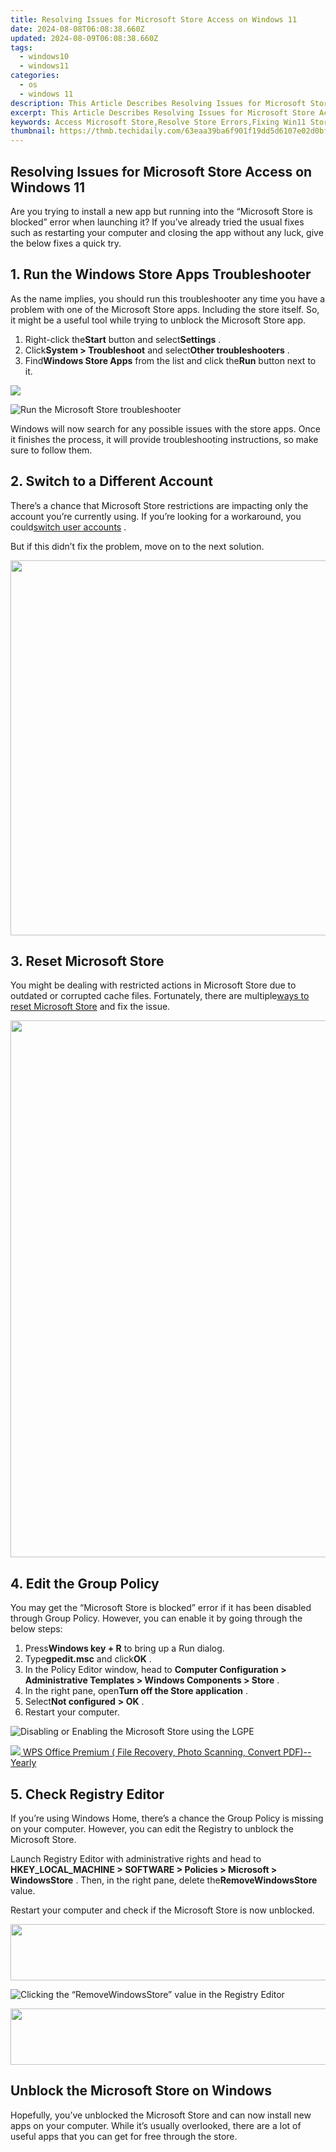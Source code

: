 ```yaml
---
title: Resolving Issues for Microsoft Store Access on Windows 11
date: 2024-08-08T06:08:38.660Z
updated: 2024-08-09T06:08:38.660Z
tags:
  - windows10
  - windows11
categories:
  - os
  - windows 11
description: This Article Describes Resolving Issues for Microsoft Store Access on Windows 11
excerpt: This Article Describes Resolving Issues for Microsoft Store Access on Windows 11
keywords: Access Microsoft Store,Resolve Store Errors,Fixing Win11 Store App,Microsoft Store Credentials,Troubleshoot WinStore,Update Store for Windows,Enhance Win11 Store Access
thumbnail: https://thmb.techidaily.com/63eaa39ba6f901f19dd5d6107e02d0bfc04195c0f440f8e4bb186694932a1b6e.jpg
---
```


## Resolving Issues for Microsoft Store Access on Windows 11

 Are you trying to install a new app but running into the “Microsoft Store is blocked” error when launching it? If you’ve already tried the usual fixes such as restarting your computer and closing the app without any luck, give the below fixes a quick try.

## 1\. Run the Windows Store Apps Troubleshooter

 As the name implies, you should run this troubleshooter any time you have a problem with one of the Microsoft Store apps. Including the store itself. So, it might be a useful tool while trying to unblock the Microsoft Store app.

1. Right-click the**Start** button and select**Settings** .
2. Click**System > Troubleshoot** and select**Other troubleshooters** .
3. Find**Windows Store Apps** from the list and click the**Run** button next to it.

<!-- affiliate ads begin -->
<a href="https://shop.mondly.com/affiliate.php?ACCOUNT=ATISTUDI&AFFILIATE=108875&PATH=https%3A%2F%2Fwww.mondly.com%3FAFFILIATE%3D108875%26RESOURCE%3D%2BGeneral%2B970x90%2B"><img src="https://secure.avangate.com/images/merchant/69c418c33ec2e1a4267fa9bb77fa1428/general-970x90.gif" border="0"></a>
<!-- affiliate ads end -->
![Run the Microsoft Store troubleshooter](https://static1.makeuseofimages.com/wordpress/wp-content/uploads/2023/04/store-troubleshooter-1-1.jpg)

 Windows will now search for any possible issues with the store apps. Once it finishes the process, it will provide troubleshooting instructions, so make sure to follow them.

## 2\. Switch to a Different Account

 There’s a chance that Microsoft Store restrictions are impacting only the account you’re currently using. If you’re looking for a workaround, you could[switch user accounts](https://www.makeuseof.com/windows-11-switch-user-accounts/) .

 But if this didn’t fix the problem, move on to the next solution.

<!-- affiliate ads begin -->
<a href="https://unicoeye.pxf.io/c/5597632/2084399/18498" target="_top" id="2084399"><img src="//a.impactradius-go.com/display-ad/18498-2084399" border="0" alt="" width="1125" height="600"/></a><img height="0" width="0" src="https://imp.pxf.io/i/5597632/2084399/18498" style="position:absolute;visibility:hidden;" border="0" />
<!-- affiliate ads end -->
## 3\. Reset Microsoft Store

 You might be dealing with restricted actions in Microsoft Store due to outdated or corrupted cache files. Fortunately, there are multiple[ways to reset Microsoft Store](https://www.makeuseof.com/windows-10-11-reset-microsoft-store/) and fix the issue.

<!-- affiliate ads begin -->
<a href="https://propmoneyinc.pxf.io/c/5597632/1803116/14559" target="_top" id="1803116"><img src="//a.impactradius-go.com/display-ad/14559-1803116" border="0" alt="" width="859" height="859"/></a><img height="0" width="0" src="https://imp.pxf.io/i/5597632/1803116/14559" style="position:absolute;visibility:hidden;" border="0" />
<!-- affiliate ads end -->
## 4\. Edit the Group Policy

 You may get the “Microsoft Store is blocked” error if it has been disabled through Group Policy. However, you can enable it by going through the below steps:

1. Press**Windows key + R** to bring up a Run dialog.
2. Type**gpedit.msc** and click**OK** .
3. In the Policy Editor window, head to **Computer Configuration > Administrative Templates > Windows Components > Store** .
4. In the right pane, open**Turn off the Store application** .
5. Select**Not configured** **\> OK** .
6. Restart your computer.

![Disabling or Enabling the Microsoft Store using the LGPE](https://static1.makeuseofimages.com/wordpress/wp-content/uploads/2022/08/Disabling-or-Enabling-the-Microsoft-Store-using-the-LGPE.jpg)

<!-- affiliate ads begin -->
<a href="https://secure.2checkout.com/order/checkout.php?PRODS=38729081&QTY=1&AFFILIATE=108875&CART=1"><img src="https://website-prod.cache.wpscdn.com/img/wps-spreadsheet-free-excel-editor-online-offline-1x.93e269d.png" border="0">
WPS Office Premium ( File Recovery, Photo Scanning, Convert PDF)--Yearly</a>
<!-- affiliate ads end -->
## 5\. Check Registry Editor

 If you’re using Windows Home, there’s a chance the Group Policy is missing on your computer. However, you can edit the Registry to unblock the Microsoft Store.

 Launch Registry Editor with administrative rights and head to **HKEY\_LOCAL\_MACHINE > SOFTWARE > Policies > Microsoft > WindowsStore** . Then, in the right pane, delete the**RemoveWindowsStore** value.

 Restart your computer and check if the Microsoft Store is now unblocked.

<!-- affiliate ads begin -->
<a href="https://vapordna.pxf.io/c/5597632/1494880/17238" target="_top" id="1494880"><img src="//a.impactradius-go.com/display-ad/17238-1494880" border="0" alt="" width="728" height="90"/></a><img height="0" width="0" src="https://imp.pxf.io/i/5597632/1494880/17238" style="position:absolute;visibility:hidden;" border="0" />
<!-- affiliate ads end -->
![Clicking the “RemoveWindowsStore” value in the Registry Editor](https://static1.makeuseofimages.com/wordpress/wp-content/uploads/2022/08/Clicking-the-“RemoveWindowsStore”-value-in-the-Registry-Editor.jpg)

<!-- affiliate ads begin -->
<a href="https://newchic.sjv.io/c/5597632/1659704/14420" target="_top" id="1659704"><img src="//a.impactradius-go.com/display-ad/14420-1659704" border="0" alt="" width="728" height="90"/></a><img height="0" width="0" src="https://imp.pxf.io/i/5597632/1659704/14420" style="position:absolute;visibility:hidden;" border="0" />
<!-- affiliate ads end -->
## Unblock the Microsoft Store on Windows

 Hopefully, you’ve unblocked the Microsoft Store and can now install new apps on your computer. While it’s usually overlooked, there are a lot of useful apps that you can get for free through the store.


<ins class="adsbygoogle"
     style="display:block"
     data-ad-format="autorelaxed"
     data-ad-client="ca-pub-7571918770474297"
     data-ad-slot="1223367746"></ins>



<ins class="adsbygoogle"
     style="display:block"
     data-ad-client="ca-pub-7571918770474297"
     data-ad-slot="8358498916"
     data-ad-format="auto"
     data-full-width-responsive="true"></ins>


